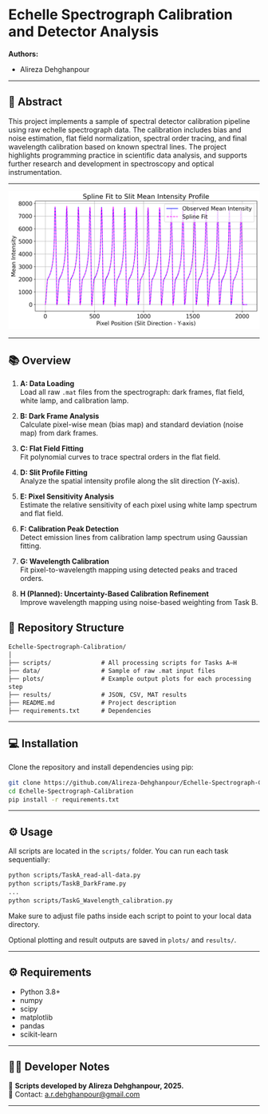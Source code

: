 # Echelle Spectrograph Calibration and Detector Analysis

**Authors:**  
- Alireza Dehghanpour 

---

## 📄 Abstract

This project implements a sample of spectral detector calibration pipeline using raw echelle spectrograph data. The calibration includes bias and noise estimation, flat field normalization, spectral order tracing, and final wavelength calibration based on known spectral lines. The project highlights programming practice in scientific data analysis, and supports further research and development in spectroscopy and optical instrumentation.


---

![](./spline_fit.png)  

---

## 📚 Overview

1. **A: Data Loading**  
   Load all raw `.mat` files from the spectrograph: dark frames, flat field, white lamp, and calibration lamp.

2. **B: Dark Frame Analysis**  
   Calculate pixel-wise mean (bias map) and standard deviation (noise map) from dark frames.

3. **C: Flat Field Fitting**  
   Fit polynomial curves to trace spectral orders in the flat field.

4. **D: Slit Profile Fitting**  
   Analyze the spatial intensity profile along the slit direction (Y-axis).

5. **E: Pixel Sensitivity Analysis**  
   Estimate the relative sensitivity of each pixel using white lamp spectrum and flat field.

6. **F: Calibration Peak Detection**  
   Detect emission lines from calibration lamp spectrum using Gaussian fitting.

7. **G: Wavelength Calibration**  
   Fit pixel-to-wavelength mapping using detected peaks and traced orders.

8. **H (Planned): Uncertainty-Based Calibration Refinement**  
   Improve wavelength mapping using noise-based weighting from Task B.



## 📁 Repository Structure

```
Echelle-Spectrograph-Calibration/
│
├── scripts/              # All processing scripts for Tasks A–H
├── data/                 # Sample of raw .mat input files
├── plots/                # Example output plots for each processing step
├── results/              # JSON, CSV, MAT results              
├── README.md             # Project description
├── requirements.txt      # Dependencies
```

---

## 💻 Installation

Clone the repository and install dependencies using pip:

```bash
git clone https://github.com/Alireza-Dehghanpour/Echelle-Spectrograph-Calibration.git
cd Echelle-Spectrograph-Calibration
pip install -r requirements.txt
```

---

## ⚙️ Usage

All scripts are located in the `scripts/` folder. You can run each task sequentially:

```bash
python scripts/TaskA_read-all-data.py
python scripts/TaskB_DarkFrame.py
...
python scripts/TaskG_Wavelength_calibration.py
```

Make sure to adjust file paths inside each script to point to your local data directory.

Optional plotting and result outputs are saved in `plots/` and `results/`.

---

## ⚙️ Requirements

- Python 3.8+
- numpy
- scipy
- matplotlib
- pandas
- scikit-learn

---

## 👨‍💻 Developer Notes

🧩 **Scripts developed by Alireza Dehghanpour, 2025.**  
📧 Contact: [a.r.dehghanpour@gmail.com](mailto:a.r.dehghanpour@gmail.com)

---
